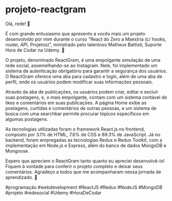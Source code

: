 # projeto-reactgram
Olá, rede! 🚀

É com grande entusiasmo que apresento a vocês mais um projeto desenvolvido por mim durante o curso "React do Zero a Maestria (c/ hooks, router, API, Projetos)", ministrado pelo talentoso Matheus Battisti, Suporte Hora de Codar na Udemy. 🎉

O projeto, denominado ReactGram, é uma empolgante simulação de uma rede social, assemelhando-se ao Instagram. Nele, foi implementado um sistema de autenticação obrigatório para garantir a segurança dos usuários. O ReactGram oferece uma aba para cadastro e login, além de uma aba de perfil, onde os usuários podem modificar suas informações pessoais.

Através da aba de publicações, os usuários podem criar, editar e excluir suas postagens, e, o mais empolgante, contam com um sistema contável de likes e comentários em suas publicações. A página Home exibe as postagens, curtidas e comentários de outras pessoas, e um sistema de busca com uma searchbar permite procurar tópicos específicos em algumas postagens.

As tecnologias utilizadas foram o framework React.js no frontend, composto por 3.1% de HTML, 7.6% de CSS e 89.3% de JavaScript. Já no backend, foram empregadas as tecnologias Redux e Redux Toolkit, com a implementação em Node.js e Express, além do banco de dados MongoDB e Mongoose.

Espero que apreciem o ReactGram tanto quanto eu apreciei desenvolvê-lo! Fiquem à vontade para conferir o projeto completo e deixar seus comentários. Agradeço a todos que me acompanharam nessa jornada de aprendizado. 🙏

#programação #webdevelopment #ReactJS #Redux #NodeJS #MongoDB #projeto #redesocial #Udemy #HoraDeCodar
